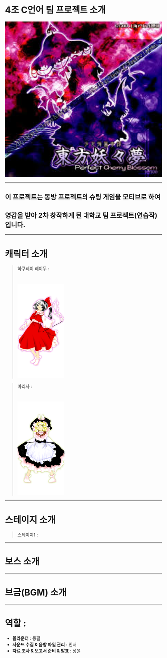 # 4조 C언어 팀 프로젝트 소개

<img src="4조팀플/readme.jpg" alt="이미지 설명" width="600">

---

## 이 프로젝트는 동방 프로젝트의 슈팅 게임을 모티브로 하여
## 영감을 받아 2차 창작하게 된 대학교 팀 프로젝트(연습작) 입니다.

---

# 캐릭터 소개

> **하쿠레이 레이무** :
> #
>   <img src="4조팀플/하쿠레이 레이무.png" alt="무녀" width="150">

> **마리사** :
> #
>   <img src="4조팀플/마리사.png" alt="마법사" width="150">

---

# 스테이지 소개

> **스테이지1** :

---

# 보스 소개

---


# 브금(BGM) 소개

---

# 역할 :
- **올라운더** : 동필
- **사운드 수집 & 음향 파일 관리** : 민서
- **자료 조사 & 보고서 준비 & 발표** : 성윤
